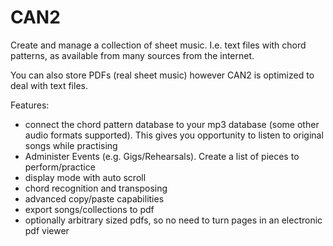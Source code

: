 CAN2
====

Create and manage a collection of sheet music. 
I.e. text files with chord patterns, as available from many sources from the internet.

You can also store PDFs (real sheet music) however CAN2 is optimized to deal with text files.

Features:
- connect the chord pattern database to your mp3 database (some other audio formats supported).
  This gives you opportunity to listen to original songs while practising
- Administer Events (e.g. Gigs/Rehearsals). Create a list of pieces to perform/practice
- display mode with auto scroll
- chord recognition and transposing
- advanced copy/paste capabilities
- export songs/collections to pdf
- optionally arbitrary sized pdfs, so no need to turn pages in an electronic pdf viewer
